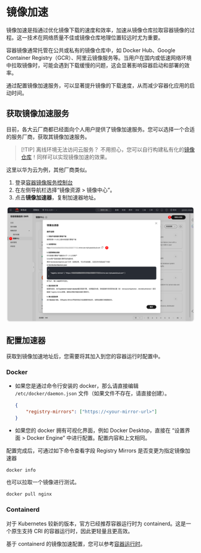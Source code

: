 # 镜像加速

镜像加速是指通过优化镜像下载的速度和效率，加速从镜像仓库拉取容器镜像的过程。这一技术在网络质量不佳或镜像仓库地理位置较远时尤为重要。

容器镜像通常托管在公共或私有的镜像仓库中，如 Docker Hub、Google Container Registry（GCR）、阿里云镜像服务等。当用户在国内或低速网络环境中拉取镜像时，可能会遇到下载缓慢的问题，这会显著影响容器启动和部署的效率。

通过配置镜像加速服务，可以显著提升镜像的下载速度，从而减少容器化应用的启动时间。

## 获取镜像加速服务

目前，各大云厂商都已经面向个人用户提供了镜像加速服务。您可以选择一个合适的服务厂商，获取其镜像加速服务。

> [!TIP] 离线环境无法访问云服务？
> 不用担心，您可以自行构建私有化的[镜像仓库](./offline#私有化镜像仓库)！同样可以实现镜像加速的效果。

这里以华为云为例，其他厂商类似。

1. 登录[容器镜像服务控制台](https://console.huaweicloud.com/swr/#/swr/dashboard)
2. 在左侧导航栏选择“镜像资源 > 镜像中心”。
3. 点击**镜像加速器**，复制加速器地址。

![镜像加速地址申请](../images/swr-mirror.png)

## 配置加速器

获取到镜像加速地址后，您需要将其加入到您的容器运行时配置中。

### Docker

-   如果您是通过命令行安装的 docker，那么请直接编辑 `/etc/docker/daemon.json` 文件（如果文件不存在，请直接创建）。
    ```json
    {
        "registry-mirrors": ["https://<your-mirror-url>"]
    }
    ```
-   如果您的 docker 拥有可视化界面，例如 Docker Desktop，直接在 “设置界面 > Docker Engine” 中进行配置。配置内容和上文相同。

配置完成后，可通过如下命令查看字段 Registry Mirrors 是否变更为指定镜像加速器

```bash
docker info
```

也可以拉取一个镜像进行测试。

```bash
docker pull nginx
```

### Containerd

对于 Kubernetes 较新的版本，官方已经推荐容器运行时为 containerd。这是一个原生支持 CRI 的容器运行时，因此更轻量且更高效。

基于 containerd 的镜像加速配置，您可以参考[容器运行时](./kubernetes/container-running)。
